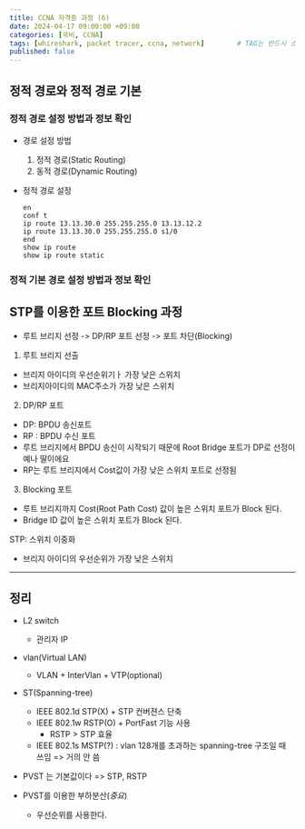 ```yaml
---
title: CCNA 자격증 과정 (6)
date: 2024-04-17 09:00:00 +09:00
categories: [국비, CCNA]
tags: [whireshark, packet tracer, ccna, network]		# TAG는 반드시 소문자로 이루어져야함!
published: false
---  
```


## 정적 경로와 정적 경로 기본
### 정적 경로 설정 방법과 정보 확인
- 경로 설정 방법
    1. 정적 경로(Static Routing)
    2. 동적 경로(Dynamic Routing)

- 정적 경로 설정

    ```router
    en
    conf t
    ip route 13.13.30.0 255.255.255.0 13.13.12.2
    ip route 13.13.30.0 255.255.255.0 s1/0
    end
    show ip route
    show ip route static
    ```

### 정적 기본 경로 설정 방법과 정보 확인


## STP를 이용한 포트 Blocking 과정
- 루트 브리지 선정 -> DP/RP 포트 선정 -> 포트 차단(Blocking)

1. 루트 브리지 선출
- 브리지 아이디의 우선순위기ㅏ 가장 낮은 스위치
- 브리지아이디의 MAC주소가 가장 낮은 스위치

2. DP/RP 포트
- DP: BPDU 송신포트
- RP : BPDU 수신 포트
- 루트 브리지에서 BPDU 송신이 시작되기 때문에 Root Bridge 포트가 DP로 선정이 예나 딸이에요
- RP는 루트 브리지에서 Cost값이 가장 낮은 스위치 포트로 선정됨

3. Blocking 포트
- 루트 브리지까지 Cost(Root Path Cost) 값이 높은 스위치 포트가 Block 된다.
- Bridge ID 값이 높은 스위치 포트가 Block 된다.

STP: 스위치 이중화
- 브리지 아이디의 우선순위가 가장 낮은 스위치

---
## 정리

- L2 switch
    - 관리자 IP

- vlan(Virtual LAN)
    - VLAN + InterVlan + VTP(optional)

- ST(Spanning-tree)
    - IEEE 802.1d STP(X) + STP 컨버젼스 단축
    - IEEE 802.1w RSTP(O) + PortFast 기능 사용
        - RSTP > STP 효율
    - IEEE 802.1s MSTP(?) : vlan 128개를 초과하는 spanning-tree 구조일 때 쓰임 => 거의 안 씀

- PVST 는 기본값이다 => STP, RSTP
- PVST를 이용한 부하분산(*중요*)
    - 우선순위를 사용한다.